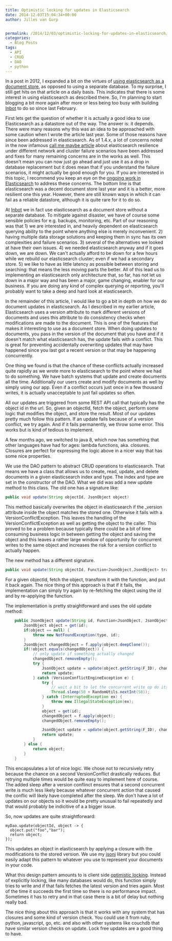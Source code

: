 ```yaml
---
title: Optimistic locking for updates in Elasticsearch
date: 2014-12-03T15:04:34+00:00
author: Jilles van Gurp


permalink: /2014/12/03/optimistic-locking-for-updates-in-elasticsearch/
categories:
  - Blog Posts
tags:
  - API
  - CRUD
  - DAO
  - python
---
```

In a post in 2012, I expanded a bit on the virtues of [using elasticsearch as a document store](http://www.jillesvangurp.com/2013/01/15/using-elastic-search-as-a-key-value-store/), as opposed to using a separate database. To my surprise, I still get hits on that article on a daily basis. This indicates that there is some interest in using elasticsearch as described there. So, I'm planning to start blogging a bit more again after more or less being too busy with building [Inbot](http://inbot.io) to do so since last February. 



First lets get the question of whether it is actually a good idea to use Elasticsearch as a datastore out of the way. The answer is: it depends. There were many reasons why this was an idea to be approached with some caution when I wrote the article last year. Some of those reasons have since been addressed in elasticsearch. As of 1.4.x, a lot of concerns noted in the now infamous [call me maybe article](http://aphyr.com/posts/317-call-me-maybe-elasticsearch) about elasticsearch resilience under different network and cluster failure scenarios have been addressed and fixes for many remaining concerns are in the works as well. This doesn't mean you can now just go ahead and just use it as a drop in database replacement but it does mean that if you understand the failure scenarios, it might actually be good enough for you. If you are interested in this topic, I recommend you keep an eye on the [ongoing work in Elasticsearch](http://www.elasticsearch.org/guide/en/elasticsearch/resiliency/current/index.html) to address these concerns. The bottom line is that elasticsearch was a decent document store last year and it is a better, more resilient one this year. However, there are still known ways in which it can fail as a reliable datastore, although it is quite rare for it to do so. 

At [Inbot](http://inbot.io) we in fact use elasticsearch as a document store without a separate database. To mitigate against disaster, we have of course some sensible policies for e.g. backups, monitoring, etc. Part of our reasoning was that 1) we are interested in, and heavily dependent on elasticsearch querying ability to the point where anything else is merely inconvenient. 2) having multiple data storage solutions and keeping them in sync has its own complexities and failure scenarios. 3) several of the alternatives we looked at have their own issues. 4) we needed elasticsearch anyway and if it goes down, we are down. We can't actually afford to be down for a few hours while we rebuild our elasticsearch cluster; even if we had a secondary store. 5) we like to have as little latency as possible between storing and searching: that means the less moving parts the better. All of this lead us to implementing an elasticsearch only architecture that, so far, has not let us down in a major way and has been a major, game changing, enabler for our business. If you are doing any kind of complex querying or reporting, you'll probably want to take a deep and hard look at elasticsearch. 

In the remainder of this article, I would like to go a bit in depth on how we do document updates in elasticsearch. As I described in my earlier article, Elasticsearch uses a version attribute to mark different versions of documents and uses this attribute to do consistency checks when modifications are made to the document. This is one of the features that makes it interesting to use as a document store. When doing updates to documents, you pass in the version of the document that you have and if it doesn't match what elasticsearch has, the update fails with a conflict. This is great for preventing accidentally overwriting updates that may have happened since you last got a recent version or that may be happening concurrently.

One thing we found is that the chance of these conflicts actually increased quite rapidly as we wrote more to elasticsearch to the point where we had to do something. We have batch systems that update and create documents all the time. Additionally our users create and modify documents as well by simply using our app. Even if a conflict occurs just once in a few thousand writes, it is actually unacceptable to just fail updates so often.

All our updates are triggered from some REST API call that typically has the object id in the url. So, given an objectId, fetch the object, perform some logic that modifies the object, and store the result. Most of our updates pretty much follow this pattern. If an update fails because of a version conflict, we try again. And if it fails permanently, we throw some error. This works but is kind of tedious to implement.

A few months ago, we switched to java 8, which now has something that other languages have had for ages: lambda functions, aka. closures. Closures are perfect for expressing the logic above in a nicer way that has some nice properties.

We use the DAO pattern to abstract CRUD operations to elasticsearch. That means we have a class that allows us to create, read, update, and delete documents in a given elasticsearch index and type. The index and type are set in the constructor of the DAO. What we did was add a new update method to this class. The old one has a signature like:

```java 
public void update(String objectId, JsonObject object)
```

This method basically overwrites the object in elasticsearch if the _version attribute inside the object matches the stored one. Otherwise it fails with a VersionConflictException. This leaves the handling of the VersionConflictException as well as getting the object to the caller. This proved to be a problem because typically there could be a bit of time consuming business logic in between getting the object and saving the object and this leaves a rather large window of opportunity for concurrent writes to the same object and increases the risk for a version conflict to actually happen.

The new method has a different signature.

```java
public void update(String objectId, Function<JsonObject,JsonObject> transformFunction)
```

For a given objectId, fetch the object, transform it with the function, and put it back again. The nice thing of this approach is that if it fails, the implementation can simply try again by re-fetching the object using the id and by re-applying the function.

The implementation is pretty straightforward and uses the old update method:

```java
    public JsonObject update(String id, Function<JsonObject, JsonObject> f) {
        JsonObject object = get(id);
        if(object == null) {
            throw new NotFoundException(type, id);
        }
        JsonObject changedObject = f.apply(object.deepClone());
        if(!object.equals(changedObject)) {
            // only update if something actually changed
            changedObject.removeEmpty();
            try {
                JsonObject update = update(object.getString(F_ID), changedObject);
                return update;
            } catch (VersionConflictEngineException e) {
                try {
                    // wait a bit to let the concurrent write op do its thing
                    Thread.sleep(50 + RandomUtils.nextInt(50));
                } catch (InterruptedException ex) {
                    throw new IllegalStateException(ex);
                }
                object = get(id);
                changedObject = f.apply(object);
                changedObject.removeEmpty();

                JsonObject update = update(object.getString(F_ID), changedObject);
                return update;
            }
        } else {
            return object;
        }
    }
```

This encapsulates a lot of nice logic. We chose not to recursively retry because the chance on a second VersionConflict drastically reduces. But retrying multiple times would be quite easy to implement here of course. The added sleep after a version conflinct ensures that a second concurrent write is much less likely because whatever concurrent action that caused the conflic will likely have completed after the sleep. We don't have a lot of updates on our objects so it would be pretty unusual to fail repeatedly and that would probably be indicitive of a a bigger issue.

So, now updates are quite straightforward:

```
myDao.update(objectId, object -> {
  object.put("foo","bar");
  return object;
});
```

This updates an object in elasticsearch by applying a closure with the modifications to the stored version. We use my [jsonj](https://github.com/jillesvangurp/jsonj) library but you could easily adapt this pattern to whatever you use to represent your documents in your code.

What this design pattern amounts to is client side [optimistic locking](http://en.wikipedia.org/wiki/Optimistic_concurrency_control). Instead of explicitly locking, like many databases would do, this function simply tries to write and if that fails fetches the latest version and tries again. Most of the time it succeeds the first time so there is no performance impact. Sometimes it has to retry and in that case there is a bit of delay but nothing really bad.

The nice thing about this approach is that it works with any system that has closures and some kind of version check. You could use it from ruby, python, javascript, go, etc. and also with other systems like couchdb that have similar version checks on update. Lock free updates are a good thing to have.